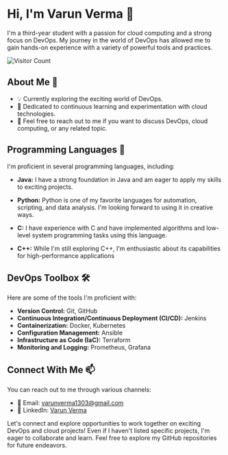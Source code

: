 # Hi, I'm Varun Verma 👋

I'm a third-year student with a passion for cloud computing and a strong focus on DevOps. My journey in the world of DevOps has allowed me to gain hands-on experience with a variety of powerful tools and practices.

![Visitor Count](https://profile-counter.glitch.me/varunv13/count.svg)

## About Me 🌟

- 💡 Currently exploring the exciting world of DevOps.
- 🚀 Dedicated to continuous learning and experimentation with cloud technologies.
- 💬 Feel free to reach out to me if you want to discuss DevOps, cloud computing, or any related topic.

## Programming Languages 🚀

I'm proficient in several programming languages, including:

- **Java:** I have a strong foundation in Java and am eager to apply my skills to exciting projects.

- **Python:** Python is one of my favorite languages for automation, scripting, and data analysis. I'm looking forward to using it in creative ways.

- **C:** I have experience with C and have implemented algorithms and low-level system programming tasks using this language.

- **C++:** While I'm still exploring C++, I'm enthusiastic about its capabilities for high-performance applications

## DevOps Toolbox 🛠️

Here are some of the tools I'm proficient with:

- **Version Control:** Git, GitHub
- **Continuous Integration/Continuous Deployment (CI/CD):** Jenkins
- **Containerization:** Docker, Kubernetes
- **Configuration Management:** Ansible
- **Infrastructure as Code (IaC):** Terraform
- **Monitoring and Logging:** Prometheus, Grafana

## Connect With Me 📫

You can reach out to me through various channels:

- 📧 Email: varunverma1303@gmail.com
- 💼 LinkedIn: [Varun Verma](www.linkedin.com/in/varunverma13)

Let's connect and explore opportunities to work together on exciting DevOps and cloud projects! Even if I haven't listed specific projects, I'm eager to collaborate and learn. Feel free to explore my GitHub repositories for future endeavors.

